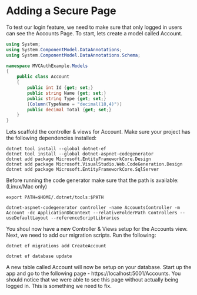 # Adding a Secure Page
To test our login feature, we need to make sure that only logged in users can see the Accounts Page. To start, lets create a model called Account.

```csharp
using System;
using System.ComponentModel.DataAnnotations;
using System.ComponentModel.DataAnnotations.Schema;

namespace MVCAuthExample.Models
{
    public class Account
    {
        public int Id {get; set;}
        public string Name {get; set;}
        public string Type {get; set;}
        [Column(TypeName = "decimal(18,4)")]
        public decimal Total {get; set;}
    }
}
```

Lets scaffold the controller & views for Account. Make sure your project has the following dependencies installed:

```shell
dotnet tool install --global dotnet-ef
dotnet tool install --global dotnet-aspnet-codegenerator
dotnet add package Microsoft.EntityFrameworkCore.Design
dotnet add package Microsoft.VisualStudio.Web.CodeGeneration.Design
dotnet add package Microsoft.EntityFrameworkCore.SqlServer
```

Before running the code generator make sure that the path is available: (Linux/Mac only)

```shell
export PATH=$HOME/.dotnet/tools:$PATH
```

```shell
dotnet-aspnet-codegenerator controller -name AccountsController -m Account -dc ApplicationDbContext --relativeFolderPath Controllers --useDefaultLayout --referenceScriptLibraries
```

You shoul now have a new Controller & Views setup for the Accounts view. Next, we need to add our migration scripts. Run the following:

```shell
dotnet ef migrations add CreateAccount
```

```shell
dotnet ef database update
```

A new table called Account will now be setup on your database. Start up the app and go to the following page - https://localhost:5001/Accounts. You should notice that we were able to see this page without actually being logged in. This is something we need to fix. 